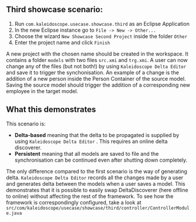 ## Third showcase scenario:

1. Run `com.kaleidoscope.usecase.showcase.third` as an Eclipse Application
2. In the new Eclipse instance go to `File -> New -> Other...`
3. Choose the wizard `New Showcase Second Project` inside the folder `Other`
4. Enter the project name and click `Finish`

A new project with the chosen name should be created in the workspace. 
It contains a folder `models` with two files `src.xmi` and `trg.xmi`. 
A user can now change any of the files (but not both!) by using `Kaleidoscope Delta Editor` and save it to trigger the synchonisation.
An example of a change is the addition of a new person inside the Person Container of the source model.
Saving the source model should trigger the addition of a corresponding new employee in the target model.


## What this demonstrates

This scenario is:
- __Delta-based__ meaning that the delta to be propagated is supplied by using `Kaleidoscope Delta Editor` . This requires an online delta discoverer.
- __Persistent__ meaning that all models are saved to file and the synchronisation can be continued even after shutting down completely.

The only difference compared to the first scenario is the way of generating delta.
`Kaleidoscope Delta Editor` records all the changes made by a user and generates delta between the models when a user saves a model.
This demonstrates that it is possible to easily swap DeltaDiscoverer (here offline to online) without affecting the rest of the framework. 
To see how the framework is correspondingly configured, take a look at `src/com/kaleidoscope/usecase/showcase/third/controller/ControllerModule.java`
